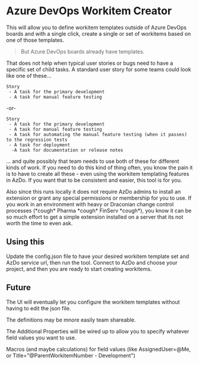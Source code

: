 # Azure DevOps Workitem Creator

This will allow you to define workitem templates outside of Azure DevOps boards and with a single click, create a single or set of workitems based on 
one of those templates. 


> But Azure DevOps boards already have templates.

That does not help when typical user stories or bugs need to have a specific set of child tasks. A standard user story for some teams could look like one of these...

```
Story
 - A task for the primary development
 - A task for manual feature testing
```
-or-
```
Story
 - A task for the primary development
 - A task for manual feature testing
 - A task for automating the manual feature testing (when it passes) to the regression tests
 - A task for deployment
  -A task for documentation or release notes
```

... and quite possibly that team needs to use both of these for different kinds of work. If you need to do this kind of thing often, you know the pain it is to have to create
all these - even using the workitem templating features in AzDo. If you want that to be consistent and easier, this tool is for you.

Also since this runs locally it does not require AzDo admins to install an extension or grant any special permissions or membership for you to use. If you work in an environment with 
heavy or Draconian change control processes (\*cough\* Pharma \*cough\* FinServ \*cough\*), you know it can be so much effort to get a simple extension installed on a server that
its not worth the time to even ask.



## Using this
Update the config.json file to have your desired workitem template set and AzDo service url, then run the tool. Connect to AzDo and choose your project, and then you are ready
to start creating workitems. 


## Future
The UI will eventually let you configure the workitem templates without having to edit the json file.

The definitions may be mnore easily team shareable.

The Additional Properties will be wired up to allow you to specify whatever field values you want to use.

Macros (and maybe calculations) for field values (like AssignedUser=@Me, or Title="@ParentWorkitemNumber - Development")

